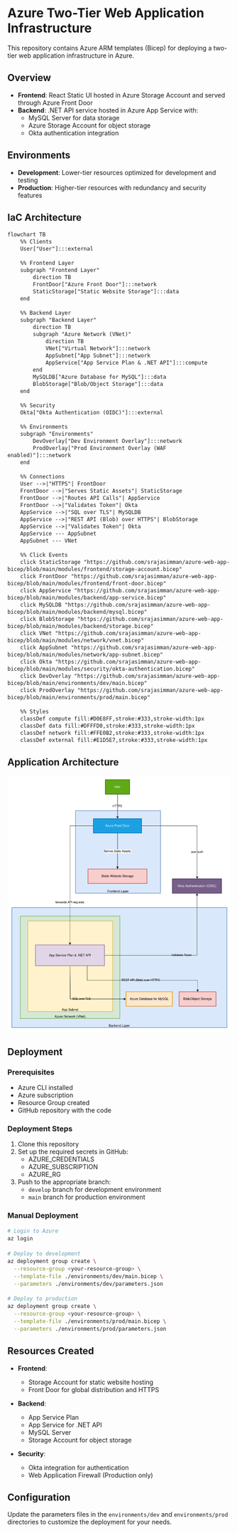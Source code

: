 # Azure Two-Tier Web Application Infrastructure

This repository contains Azure ARM templates (Bicep) for deploying a two-tier web application infrastructure in Azure.

## Overview

- **Frontend**: React Static UI hosted in Azure Storage Account and served through Azure Front Door
- **Backend**: .NET API service hosted in Azure App Service with:
  - MySQL Server for data storage
  - Azure Storage Account for object storage
  - Okta authentication integration

## Environments

- **Development**: Lower-tier resources optimized for development and testing
- **Production**: Higher-tier resources with redundancy and security features

## IaC Architecture

```mermaid
flowchart TB
    %% Clients
    User["User"]:::external

    %% Frontend Layer
    subgraph "Frontend Layer"
        direction TB
        FrontDoor["Azure Front Door"]:::network
        StaticStorage["Static Website Storage"]:::data
    end

    %% Backend Layer
    subgraph "Backend Layer"
        direction TB
        subgraph "Azure Network (VNet)"
            direction TB
            VNet["Virtual Network"]:::network
            AppSubnet["App Subnet"]:::network
            AppService["App Service Plan & .NET API"]:::compute
        end
        MySQLDB["Azure Database for MySQL"]:::data
        BlobStorage["Blob/Object Storage"]:::data
    end

    %% Security
    Okta["Okta Authentication (OIDC)"]:::external

    %% Environments
    subgraph "Environments"
        DevOverlay["Dev Environment Overlay"]:::network
        ProdOverlay["Prod Environment Overlay (WAF enabled)"]:::network
    end

    %% Connections
    User -->|"HTTPS"| FrontDoor
    FrontDoor -->|"Serves Static Assets"| StaticStorage
    FrontDoor -->|"Routes API Calls"| AppService
    FrontDoor -->|"Validates Token"| Okta
    AppService -->|"SQL over TLS"| MySQLDB
    AppService -->|"REST API (Blob) over HTTPS"| BlobStorage
    AppService -->|"Validates Token"| Okta
    AppService --- AppSubnet
    AppSubnet --- VNet

    %% Click Events
    click StaticStorage "https://github.com/srajasimman/azure-web-app-bicep/blob/main/modules/frontend/storage-account.bicep"
    click FrontDoor "https://github.com/srajasimman/azure-web-app-bicep/blob/main/modules/frontend/front-door.bicep"
    click AppService "https://github.com/srajasimman/azure-web-app-bicep/blob/main/modules/backend/app-service.bicep"
    click MySQLDB "https://github.com/srajasimman/azure-web-app-bicep/blob/main/modules/backend/mysql.bicep"
    click BlobStorage "https://github.com/srajasimman/azure-web-app-bicep/blob/main/modules/backend/storage.bicep"
    click VNet "https://github.com/srajasimman/azure-web-app-bicep/blob/main/modules/network/vnet.bicep"
    click AppSubnet "https://github.com/srajasimman/azure-web-app-bicep/blob/main/modules/network/app-subnet.bicep"
    click Okta "https://github.com/srajasimman/azure-web-app-bicep/blob/main/modules/security/okta-authentication.bicep"
    click DevOverlay "https://github.com/srajasimman/azure-web-app-bicep/blob/main/environments/dev/main.bicep"
    click ProdOverlay "https://github.com/srajasimman/azure-web-app-bicep/blob/main/environments/prod/main.bicep"

    %% Styles
    classDef compute fill:#D0E8FF,stroke:#333,stroke-width:1px
    classDef data fill:#DFFFD0,stroke:#333,stroke-width:1px
    classDef network fill:#FFE0B2,stroke:#333,stroke-width:1px
    classDef external fill:#E1D5E7,stroke:#333,stroke-width:1px
```

## Application Architecture
![Application Architecture](./app-architecture.svg)

## Deployment

### Prerequisites

- Azure CLI installed
- Azure subscription
- Resource Group created
- GitHub repository with the code

### Deployment Steps

1. Clone this repository
2. Set up the required secrets in GitHub:
   - AZURE_CREDENTIALS
   - AZURE_SUBSCRIPTION
   - AZURE_RG
3. Push to the appropriate branch:
   - `develop` branch for development environment
   - `main` branch for production environment

### Manual Deployment

```bash
# Login to Azure
az login

# Deploy to development
az deployment group create \
  --resource-group <your-resource-group> \
  --template-file ./environments/dev/main.bicep \
  --parameters ./environments/dev/parameters.json

# Deploy to production
az deployment group create \
  --resource-group <your-resource-group> \
  --template-file ./environments/prod/main.bicep \
  --parameters ./environments/prod/parameters.json
```

## Resources Created

- **Frontend**:
  - Storage Account for static website hosting
  - Front Door for global distribution and HTTPS
  
- **Backend**:
  - App Service Plan
  - App Service for .NET API
  - MySQL Server
  - Storage Account for object storage
  
- **Security**:
  - Okta integration for authentication
  - Web Application Firewall (Production only)

## Configuration

Update the parameters files in the `environments/dev` and `environments/prod` directories to customize the deployment for your needs.